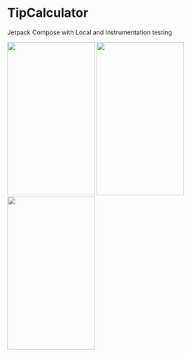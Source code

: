 # TipCalculator
Jetpack Compose with Local and Instrumentation testing

<img src="https://user-images.githubusercontent.com/74100292/205220821-d9ac2dc8-117a-48b5-86da-e91fc1a48899.jpeg" width="200" height="350"> <img src="https://user-images.githubusercontent.com/74100292/205220820-119c4ae3-8f0f-49b6-aef5-588a4239fdf3.jpeg" width="200" height="350"> <img src="https://user-images.githubusercontent.com/74100292/205220814-4eef385a-8d39-46ec-938d-9f0f998dbe4a.jpeg" width="200" height="350"> 

